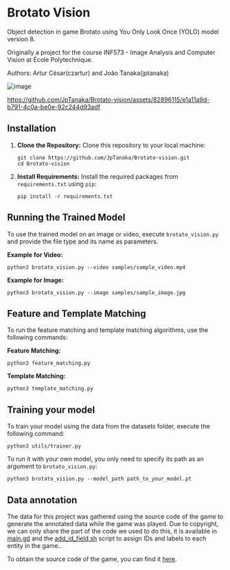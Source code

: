 # Brotato Vision

Object detection in game Brotato using You Only Look Once (YOLO) model version 8.

Originally a project for the course INF573 - Image Analysis and Computer Vision at École Polytechnique.

Authors: Artur César(czartur) and João Tanaka(jptanaka)

![image](https://github.com/JpTanaka/Brotato-vision/assets/82896115/d5c3c25a-0429-4f68-82c6-da0cca18d221)


https://github.com/JpTanaka/Brotato-vision/assets/82896115/e1a11a9d-b791-4c0a-be0e-92c244d93adf

## Installation

1. **Clone the Repository:**
   Clone this repository to your local machine:

   ```
   git clone https://github.com/JpTanaka/Brotato-vision.git
   cd Brotato-vision
   ```

2. **Install Requirements:**
   Install the required packages from `requirements.txt` using `pip`:

   ```
   pip install -r requirements.txt
   ```

## Running the Trained Model

To use the trained model on an image or video, execute `brotato_vision.py` and provide the file type and its name as parameters.

**Example for Video:**

```
python3 brotato_vision.py --video samples/sample_video.mp4
```

**Example for Image:**

```
python3 brotato_vision.py --image samples/sample_image.jpg
```

## Feature and Template Matching

To run the feature matching and template matching algorithms, use the following commands:

**Feature Matching:**

```
python3 feature_matching.py
```

**Template Matching:**

```
python3 template_matching.py
```

## Training your model

To train your model using the data from the datasets folder, execute the following command:

```
python3 utils/trainer.py
```

To run it with your own model, you only need to specify its path as an argument to `brotato_vision.py`:

```
python3 brotato_vision.py --model_path path_to_your_model.pt
```

## Data annotation

The data for this project was gathered using the source code of the game to generate the annotated data while the game was played. Due to copyright, we can only share the part of the code we used to do this, it is available in [main.gd](https://github.com/JpTanaka/Brotato-vision/blob/main/utils/main.gd) and the [add_id_field.sh](https://github.com/JpTanaka/Brotato-vision/blob/main/utils/add_id_field.sh) script to assign IDs and labels to each entity in the game..

To obtain the source code of the game, you can find it [here](https://steamcommunity.com/sharedfiles/filedetails/?id=2931079751).

